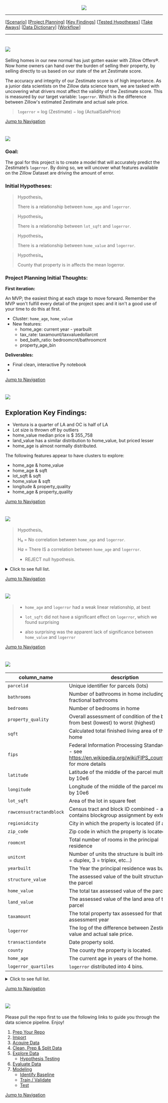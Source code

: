 <div style="text-align:center"><img src="https://i.pinimg.com/originals/ba/d8/f6/bad8f6b66a410c907e62cca823eea463.png"/></div>

___

<a id='navigation'></a>

[[Scenario](#scenario)]
[[Project Planning](#project-planning)]
[[Key Findings](#key-findings)]
[[Tested Hypotheses](#tested-hypotheses)]
[[Take Aways](#take-aways)]
[[Data Dictionary](#data-dictionary)]
[[Workflow](#workflow)]

___

<a name="scenario"></a><h1><img src="https://i.pinimg.com/originals/cd/51/c7/cd51c7eb324f7092a391c2e6a9e08b2b.png"/></h1>

Selling homes in our new normal has just gotten easier with Zillow Offers®. Now home owners can hand over the burden of selling their property, by selling directly to us based on our state of the art Zestimate score.

The accuracy and integrity of our Zestimate score is of high importance. As a junior data scientists on the Zillow data science team, we are tasked with uncovering what drivers most affect the validity of the Zestimate score. This is measured by our target variable: `logerror`. Which is the difference between Zillow's estimated Zestimate and actual sale price. 
>`logerror` = log (Zestimate) − log (ActualSalePrice)


[Jump to Navigation](#navigation)

<a name="project-planning"></a><h1><img src="https://i.pinimg.com/originals/08/5a/eb/085aeb8e6c5addd4114c7ecc12166145.png"/></h1>

### Goal: 
The goal for this project is to create a model that will accurately predict the Zestimate’s `logerror`. By doing so, we will uncover what features available on the Zillow Dataset are driving the amount of error.

### Initial Hypotheses:

> Hypothesis₁
>
> There is a relationship between `home_age` and `logerror`.
    
> Hypothesis₂
>
> There is a relationship between `lot_sqft` and `logerror`.
    
> Hypothesis₃
>
> There is a relationship between `home_value` and `logerror`.
    
> Hypothesis₄
>
> County that property is in affects the mean logerror.
    
### Project Planning Initial Thoughts:
**First iteration:**

An MVP; the easiest thing at each stage to move forward. Remember the MVP won't fulfill every detail of the project spec and it isn't a good use of your time to do this at first.
- Cluster: `home_age`, `home_value`
- New features:
    - home_age: current year - yearbuilt
    - tax_rate: taxamount/taxvaluedollarcnt
    - bed_bath_ratio: bedroomcnt/bathroomcnt
    - property_age_bin 

**Deliverables:**
- Final clean, interactive Py notebook
- 
    
    
[Jump to Navigation](#navigation)

<a name="key-findings"></a><h1><img src="https://i.pinimg.com/originals/82/02/e8/8202e8d3a1cfda0a8d828ea688b6b36e.png"/></h1>

## Exploration Key Findings:

- Ventura is a quarter of LA and OC is half of LA
- Lot size is thrown off by outliers
- home_value median price is $ 355_758
- land_value has a similar distribution to home_value, but priced lesser
- home_age is almost normally distributed.

The following features appear to have clusters to explore:

- home_age & home_value
- home_age & sqft
- lot_sqft & sqft
- home_value & sqft
- longitude & property_quality
- home_age & property_quality


[Jump to Navigation](#navigation)

<a name="tested-hypotheses"></a><h1><img src="https://i.pinimg.com/originals/f8/6c/1f/f86c1fc26068ad184455e11c7c5858cc.png"/></h1>


> Hypothesis₁
>
> H₀ = No correlation between `home_age` and `logerror`.
>
> H𝛼 = There IS a correlation between `home_age` and `logerror`.
> - REJECT null hypothesis.

<details>
  <summary>Click to see full list. </summary>
    
> Hypothesis₂
>
> H₀ = No correlation between `lot_sqft` and `logerror`.
>
> H𝛼 = There IS a correlation between `lot_sqft` and `logerror`.
> - FAIL to reject null hypothesis.
    
       
> Hypothesis₃
>
> H₀ = No correlation between `home_value` and `logerror`.
>
> H𝛼 = There IS a correlation between `home_value` and `logerror`.
> - FAIL to reject null hypothesis.    
   
    
> Hypothesis₄
>
> H₀ = Mean logerror is the same for small homes on small lots & Average sized homes on small lots.
>
> H𝛼 = Mean logerror for small homes on small lots & Average sized homes on small lots are different.
> - FAIL to reject null hypothesis.
  
    
> Hypothesis₅
>
> H₀ = Mean logerror is the same for properties in Los Angeles County & Orange County.
>
> H𝛼 = Mean logerror for properties in Los Angeles County & Orange County are different.
> - REJECT null hypothesis.
    
> Hypothesis₆
>
> H₀ = Mean logerror is the same for properties in Los Angeles County & Ventura County.
>
> H𝛼 = Mean logerror for properties in Los Angeles County & Ventura County are different.
> - FAIL to reject null hypothesis.
    
> Hypothesis₇
>
> H₀ = Mean logerror is the same for properties in Orange County & Ventura County.
>
> H𝛼 = Mean logerror for properties in Orange County & Ventura County are different.
> - FAIL to reject null hypothesis.
    
    
</details>


    
[Jump to Navigation](#navigation)

<a name="take-aways"></a><h1><img src="https://i.pinimg.com/originals/0b/24/91/0b2491f3c35b30155defee2f5ee6c3c3.png"/></h1>

> - `home_age` and `logerror` had a weak linear relationship, at best
>
> - `lot_sqft` did not have a significant effect on `logerror`, which we found surprising
>
> - also surprising was the apparent lack of significance between `home_value` and `logerror`


[Jump to Navigation](#navigation)

<a name="data-dictionary"></a><h1><img src="https://i.pinimg.com/originals/2f/d4/c1/2fd4c1a67997f7c7c32b556aefd7ce1a.png"/></h1>

| column_name                 | description                                                                                                         | key             | dtype    |
|-----------------------------|---------------------------------------------------------------------------------------------------------------------|-----------------|----------|
| `parcelid`                  | Unique identifier for parcels (lots)                                                                                |                 | int64    |
| `bathrooms`                 | Number of bathrooms in home including fractional bathrooms                                                          |                 | float64  |
| `bedrooms`                  | Number of bedrooms in home                                                                                          |                 | int64    |
| `property_quality`          | Overall assessment of condition of the building from best (lowest) to worst (highest)                               |                 | int64    |   
| `sqft`                      | Calculated total finished living area of the home                                                                   |                 | float64  |
| `fips`                      | Federal Information Processing Standard code -  see https://en.wikipedia.org/wiki/FIPS_county_code for more details |                 | int64    |
| `latitude`                  | Latitude of the middle of the parcel multiplied by 10e6                                                             |                 | float64  |
| `longitude`                 | Longitude of the middle of the parcel multiplied by 10e6                                                            |                 | float64  |
| `lot_sqft`                  | Area of the lot in square feet                                                                                      |                 | float64  |
| `rawcensustractandblock`    | Census tract and block ID combined - also contains blockgroup assignment by extension                               |                 | float64  |
| `regionidcity`              | City in which the property is located (if any)                                                                      |                 | float64  |
| `zip_code`                  | Zip code in which the property is located                                                                           |                 | int64    |
| `roomcnt`                   | Total number of rooms in the principal residence                                                                    |                 | int64    |
| `unitcnt`                   | Number of units the structure is built into (i.e. 2 = duplex, 3 = triplex, etc...)                                  |                 | int64    |
| `yearbuilt`                 | The Year the principal residence was built                                                                          |                 | int64    |
| `structure_value`           | The assessed value of the built structure on the parcel                                                             |                 | float64  |
| `home_value`                | The total tax assessed value of the parcel                                                                          |                 | float64  |
| `land_value`                | The assessed value of the land area of the parcel                                                                   |                 | float64  |
| `taxamount`                 | The total property tax assessed for that assessment year                                                            |                 | float64  |
| `logerror`                  | The log of the difference between Zestimate value and actual sale price.                                            |                 | float64  |
| `transactiondate`           | Date property sold.                                                                                                 |                 | object   |
| `county`                    | The county the property is located.                                                                                 |                 | object   |
| `home_age`                  | The current age in years of the home.                                                                               |                 | int64    |
| `logerror_quartiles`        | `logerror` distributed into 4 bins.                                                                                 |                 | category |

<details>
  <summary>Click to see full list. </summary>

| column_name                 | description                                                                                                         | key             | dtype    |
|-----------------------------|---------------------------------------------------------------------------------------------------------------------|-----------------|----------| 
| `young_smhome`              | Indicates if the property is a young small square footage home.                                                     | 1 = yes, 0 = no | uint8    |
| `middleaged_smhome`         | Indicates if the property is a mid-aged small square footage home.                                                  | 1 = yes, 0 = no | uint8    |
| `old_smhome`                | Indicates if the property is an old small square footage home.                                                      | 1 = yes, 0 = no | uint8    |
| `young_avghome`             | Indicates if the property is a young average-sized square footage home.                                             | 1 = yes, 0 = no | uint8    |
| `veteran_avghome`           | Indicates if the property is a mid-to-old aged average-sized square footage home.                                   | 1 = yes, 0 = no | uint8    |
| `lghome`                    | Indicates if the property is a large-sized square footage home.                                                     | 1 = yes, 0 = no | uint8    |
| `smlot_smhome`              | Indicates if the property is a small square footage home on a small lot.                                            | 1 = yes, 0 = no | uint8    |
| `smlot_avghome`             | Indicates if the property is an averaged-sized square footage home on a small lot.                                  | 1 = yes, 0 = no | uint8    |
| `smlot_lghome`              | Indicates if the property is a large square footage home on a small lot.                                            | 1 = yes, 0 = no | uint8    |
| `mdlot`                     | Indicates if the property is on a medium-sized lot.                                                                 | 1 = yes, 0 = no | uint8    |
| `lglot`                     | Indicates if the property is on a large-sized lot.                                                                  | 1 = yes, 0 = no | uint8    |
| `xllot`                     | Indicates if the property is on an extra-large-sized lot.                                                           | 1 = yes, 0 = no | uint8    |
| `structure_dollar_per_sqft` | Value of the structure divided by square footage ($)                                                                |                 | float64  |
| `land_dollar_per_sqft`      | Value of the land divided by square footage ($)                                                                     |                 | float64  |
| `bed_bath_ratio`            | Number of bedrooms divided by number of bathrooms.                                                                  |                 | float64  |
| `sqft_binned`               | Square footage distributed into 3 even sized bins: Small, Medium, Large.                                            |                 | category |
| `LA`                        | Indicates if property is located in Los Angeles County.                                                             | 1 = yes, 0 = no | uint8    |
| `Orange`                    |  Indicates if property is located in Orange County.                                                                 | 1 = yes, 0 = no | uint8    |
| `avgqualityavgage`          | Indicates if property is a mid-aged home built of average quality.                                                  | 1 = yes, 0 = no | uint8    |
| `poor_quality_old_age`      | Indicates if property is an old home built of poor quality.                                                         | 1 = yes, 0 = no | uint8    |
| `avq_quality_young_age`     | Indicates if property is a young home built of average quality.                                                     | 1 = yes, 0 = no | uint8    |
| `avg_quality_old_age`       | Indicates if property is an old home built of average quality.                                                      | 1 = yes, 0 = no | uint8    |
| `bestest`                   | Indicates if property is built of high quality.                                                                     | 1 = yes, 0 = no | uint8    |

        
</details>

[Jump to Navigation](#navigation)

<a name="workflow"></a><h1><img src="https://i.pinimg.com/originals/96/13/36/961336fdcedb8a6025a978410e0d14b3.png"/></h1>

    
Please pull the repo first to use the following links to guide you through the data science pipeline. Enjoy!

1. [Prep Your Repo](SKG-ZillowClusteringProject/SKG_Final_Notebook.ipynb#prep-your-repo)
1. [Import](SKG-ZillowClusteringProject/SKG_Final_Notebook.ipynb#import)
1. [Acquire Data](SKG-ZillowClusteringProject/SKG_Final_Notebook.ipynb#acquire-data)
1. [Clean, Prep & Split Data](SKG-ZillowClusteringProject/SKG_Final_Notebook.ipynb#clean-prep-and-split-data)
1. [Explore Data](SKG-ZillowClusteringProject/SKG_Final_Notebook.ipynb#explore-data)
    - [Hypothesis Testing](SKG-ZillowClusteringProject/SKG_Final_Notebook.ipynb#hypothesis-testing)
1. [Evaluate Data](SKG-ZillowClusteringProject/SKG_Final_Notebook.ipynb#evaluate-data)
1. [Modeling](SKG-ZillowClusteringProject/SKG_Final_Notebook.ipynb#modeling)
    - [Identify Baseline](SKG-ZillowClusteringProject/SKG_Final_Notebook.ipynb#identify-baseline)
    - [Train / Validate](SKG-ZillowClusteringProject/SKG_Final_Notebook.ipynb#train-validate)
    - [Test](SKG_Final_Notebook.ipynb#test)



[Jump to Navigation](#navigation)













































